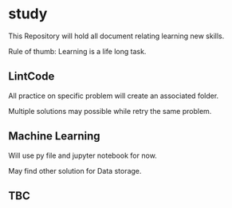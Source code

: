 # study

This Repository will hold all document relating learning new skills.

Rule of thumb: Learning is a life long task.

## LintCode

All practice on specific problem will create an associated folder.

Multiple solutions may possible while retry the same problem.

## Machine Learning 

Will use py file and jupyter notebook for now. 

May find other solution for Data storage.


## TBC
 
